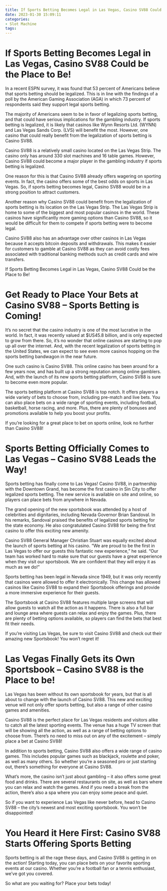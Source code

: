 ```yaml
---
title: If Sports Betting Becomes Legal in Las Vegas, Casino SV88 Could be the Place to Be!
date: 2023-01-30 15:09:11
categories:
- Slot Machine
tags:
---
```



#  If Sports Betting Becomes Legal in Las Vegas, Casino SV88 Could be the Place to Be!

In a recent ESPN survey, it was found that 53 percent of Americans believe that sports betting should be legalized. This is in line with the findings of a poll by the American Gaming Association (AGA) in which 73 percent of respondents said they support legal sports betting.

The majority of Americans seem to be in favor of legalizing sports betting, and that could have serious implications for the gambling industry. If sports betting is legalized, it is likely that casinos like Wynn Resorts Ltd. (WYNN) and Las Vegas Sands Corp. (LVS) will benefit the most. However, one casino that could really benefit from the legalization of sports betting is Casino SV88.

Casino SV88 is a relatively small casino located on the Las Vegas Strip. The casino only has around 330 slot machines and 16 table games. However, Casino SV88 could become a major player in the gambling industry if sports betting is legalized.

One reason for this is that Casino SV88 already offers wagering on sporting events. In fact, the casino offers some of the best odds on sports in Las Vegas. So, if sports betting becomes legal, Casino SV88 would be in a strong position to attract customers.

Another reason why Casino SV88 could benefit from the legalization of sports betting is its location on the Las Vegas Strip. The Las Vegas Strip is home to some of the biggest and most popular casinos in the world. These casinos have significantly more gaming options than Casino SV88, so it would be difficult for them to compete if sports betting were to become legal.

Casino SV88 also has an advantage over other casinos in Las Vegas because it accepts bitcoin deposits and withdrawals. This makes it easier for customers to gamble at Casino SV88 as they can avoid costly fees associated with traditional banking methods such as credit cards and wire transfers.

If Sports Betting Becomes Legal in Las Vegas, Casino SV88 Could be the Place to Be!

#  Get Ready to Place Your Bets at Casino SV88 – Sports Betting is Coming!

It’s no secret that the casino industry is one of the most lucrative in the world. In fact, it was recently valued at $US45.8 billion, and is only expected to grow from there. So, it’s no wonder that online casinos are starting to pop up all over the internet. And, with the recent legalization of sports betting in the United States, we can expect to see even more casinos hopping on the sports betting bandwagon in the near future.

One such casino is Casino SV88. This online casino has been around for a few years now, and has built up a strong reputation among online gamblers. And, with the launch of its new sports betting platform, Casino SV88 is sure to become even more popular.

The sports betting platform at Casino SV88 is top notch. It offers players a wide variety of bets to choose from, including pre-match and live bets. You can also place bets on a wide range of sporting events, including football, basketball, horse racing, and more. Plus, there are plenty of bonuses and promotions available to help you boost your profits.

If you’re looking for a great place to bet on sports online, look no further than Casino SV88!

# Sports Betting Officially Comes to Las Vegas – Casino SV88 Leads the Way!

Sports betting has finally come to Las Vegas! Casino SV88, in partnership with the Downtown Grand, has become the first casino in Sin City to offer legalized sports betting. The new service is available on site and online, so players can place bets from anywhere in Nevada.

The grand opening of the new sportsbook was attended by a host of celebrities and dignitaries, including Nevada Governor Brian Sandoval. In his remarks, Sandoval praised the benefits of legalized sports betting for the state economy. He also congratulated Casino SV88 for being the first casino to offer this exciting new amenity.

Casino SV88 General Manager Christian Stuart was equally excited about the launch of sports betting at his casino. “We are proud to be the first in Las Vegas to offer our guests this fantastic new experience,” he said. “Our team has worked hard to make sure that our guests have a great experience when they visit our sportsbook. We are confident that they will enjoy it as much as we do!”

Sports betting has been legal in Nevada since 1949, but it was only recently that casinos were allowed to offer it electronically. This change has allowed casinos like Casino SV88 to expand their Sportsbook offerings and provide a more immersive experience for their guests.

The Sportsbook at Casino SV88 features multiple large screens that will allow guests to watch all the action as it happens. There is also a full bar and lounge area where guests can relax and enjoy the games. Plus, there are plenty of betting options available, so players can find the bets that best fit their needs.

If you’re visiting Las Vegas, be sure to visit Casino SV88 and check out their amazing new Sportsbook! You won’t regret it!

# Las Vegas Finally Gets its Own Sportsbook – Casino SV88 is the Place to be!

Las Vegas has been without its own sportsbook for years, but that is all about to change with the launch of Casino SV88. This new and exciting venue will not only offer sports betting, but also a range of other casino games and amenities.

Casino SV88 is the perfect place for Las Vegas residents and visitors alike to catch all the latest sporting events. The venue has a huge TV screen that will be showing all the action, as well as a range of betting options to choose from. There’s no need to miss out on any of the excitement – simply place a bet at Casino SV88!

In addition to sports betting, Casino SV88 also offers a wide range of casino games. This includes popular games such as blackjack, roulette and poker, as well as many others. So whether you’re a seasoned pro or just starting out, there’s something for everyone at Casino SV88.

What’s more, the casino isn’t just about gambling – it also offers some great food and drinks. There are several restaurants on site, as well as bars where you can relax and watch the games. And if you need a break from the action, there’s also a spa where you can enjoy some peace and quiet.

So if you want to experience Las Vegas like never before, head to Casino SV88 – the city’s newest and most exciting sportsbook. You won’t be disappointed!

# You Heard it Here First: Casino SV88 Starts Offering Sports Betting

Sports betting is all the rage these days, and Casino SV88 is getting in on the action! Starting today, you can place bets on your favorite sporting events at our casino. Whether you’re a football fan or a tennis enthusiast, we’ve got you covered.

So what are you waiting for? Place your bets today!